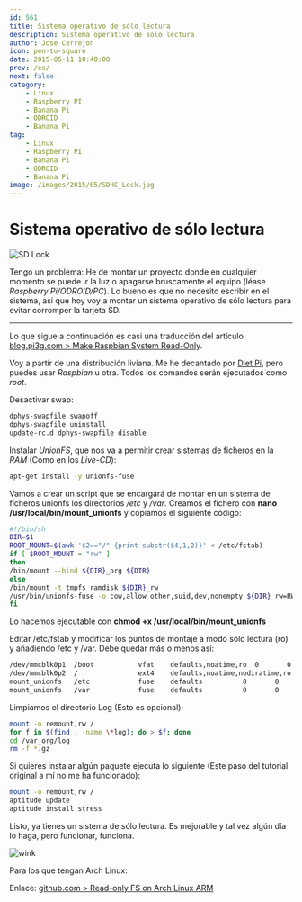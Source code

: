 ```yaml
---
id: 561
title: Sistema operativo de sólo lectura
description: Sistema operativo de sólo lectura
author: Jose Cerrejon
icon: pen-to-square
date: 2015-05-11 10:40:00
prev: /es/
next: false
category:
    - Linux
    - Raspberry PI
    - Banana Pi
    - ODROID
    - Banana Pi
tag:
    - Linux
    - Raspberry PI
    - Banana Pi
    - ODROID
    - Banana Pi
image: /images/2015/05/SDHC_Lock.jpg
---
```


# Sistema operativo de sólo lectura

![SD Lock](/images/2015/05/SDHC_Lock.jpg)

Tengo un problema: He de montar un proyecto donde en cualquier momento se puede ir la luz o apagarse bruscamente el equipo (léase _Raspberry Pi/ODROID/PC_). Lo bueno es que no necesito escribir en el sistema, así que hoy voy a montar un sistema operativo de sólo lectura para evitar corromper la tarjeta SD.

---

Lo que sigue a continuación es casi una traducción del artículo [blog.pi3g.com > Make Raspbian System Read-Only](https://blog.pi3g.com/2014/04/make-raspbian-system-read-only/).

Voy a partir de una distribución liviana. Me he decantado por [Diet Pi](https://github.com/Fourdee/DietPi), pero puedes usar _Raspbian_ u otra. Todos los comandos serán ejecutados como _root_.

Desactivar swap:

```bash
dphys-swapfile swapoff
dphys-swapfile uninstall
update-rc.d dphys-swapfile disable
```

Instalar _UnionFS_, que nos va a permitir crear sistemas de ficheros en la _RAM_ (Como en los _Live-CD_):

```bash
apt-get install -y unionfs-fuse
```

Vamos a crear un script que se encargará de montar en un sistema de ficheros unionfs los directorios _/etc_ y _/var_. Creamos el fichero con **nano /usr/local/bin/mount_unionfs** y copiamos el siguiente código:

```bash
#!/bin/sh
DIR=$1
ROOT_MOUNT=$(awk '$2=="/" {print substr($4,1,2)}' < /etc/fstab)
if [ $ROOT_MOUNT = "rw" ]
then
/bin/mount --bind ${DIR}_org ${DIR}
else
/bin/mount -t tmpfs ramdisk ${DIR}_rw
/usr/bin/unionfs-fuse -o cow,allow_other,suid,dev,nonempty ${DIR}_rw=RW:${DIR}_org=RO ${DIR}
fi
```

Lo hacemos ejecutable con **chmod +x /usr/local/bin/mount_unionfs**

Editar /etc/fstab y modificar los puntos de montaje a modo sólo lectura (ro) y añadiendo /etc y /var. Debe quedar más o menos así:

```bash
/dev/mmcblk0p1  /boot           vfat    defaults,noatime,ro  0       0
/dev/mmcblk0p2  /               ext4    defaults,noatime,nodiratime,ro  0       0
mount_unionfs   /etc            fuse    defaults          0       0
mount_unionfs   /var            fuse    defaults          0       0
```

Limpiamos el directorio Log (Esto es opcional):

```bash
mount -o remount,rw /
for f in $(find . -name \*log); do > $f; done
cd /var_org/log
rm -f *.gz
```

Si quieres instalar algún paquete ejecuta lo siguiente (Este paso del tutorial original a mí no me ha funcionado):

```bash
mount -o remount,rw /
aptitude update
aptitude install stress
```

Listo, ya tienes un sistema de sólo lectura. Es mejorable y tal vez algún día lo haga, pero funcionar, funciona.

![wink](/css/sm/winking.png)

Para los que tengan Arch Linux:

Enlace: [github.com > Read-only FS on Arch Linux ARM](https://gist.github.com/yeokm1/8b0ffc03e622ce011010)
